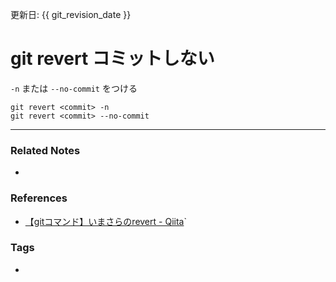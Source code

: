 更新日: {{ git_revision_date }}

# git revert コミットしない
`-n` または `--no-commit` をつける

```
git revert <commit> -n
git revert <commit> --no-commit
```

----
### Related Notes
- 

### References
- [【gitコマンド】いまさらのrevert - Qiita](https://qiita.com/chihiro/items/2fa827d0eac98109e7ee`#%E3%82%B3%E3%83%9F%E3%83%83%E3%83%88%E3%81%97%E3%81%AA%E3%81%84)`

### Tags
- 